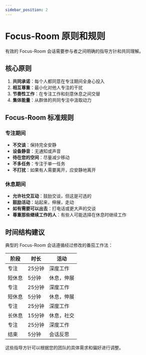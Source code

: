 ```yaml
---
sidebar_position: 2
---
```


# Focus-Room 原则和规则

有效的 Focus-Room 会话需要参与者之间明确的指导方针和共同理解。

## 核心原则

1. **共同承诺**：每个人都同意在专注期间全身心投入
2. **相互尊重**：最小化对他人专注的干扰
3. **节奏性工作**：在专注工作和刻意休息之间交替
4. **集体能量**：从群体的共同专注中汲取动力

## Focus-Room 标准规则

### 专注期间

- **不交谈**：保持完全安静
- **设备静音**：无通知或声音
- **待在您的空间**：尽量减少移动
- **不多任务**：专注于单一任务
- **不打扰**：如果有人需要离开，应安静地离开

### 休息期间

- **允许社交互动**：鼓励交谈，但这是可选的
- **鼓励活动**：站起来，伸展，走动
- **如有需要可以出去**：打电话或更大声的交谈
- **尊重那些继续工作的人**：有些人可能选择在休息时继续工作

## 时间结构建议

典型的 Focus-Room 会话遵循经过修改的番茄工作法：

| 阶段 | 时长 | 活动 |
|--------|----------|----------|
| 专注 | 25分钟 | 深度工作 |
| 短休息 | 5分钟 | 休息，伸展 |
| 专注 | 25分钟 | 深度工作 |
| 短休息 | 5分钟 | 休息，伸展 |
| 专注 | 25分钟 | 深度工作 |
| 长休息 | 15分钟 | 休息，社交 |
| 专注 | 25分钟 | 深度工作 |
| 结束 | 5分钟 | 会话反思 |

这些指导方针可以根据您的团队的具体需求和偏好进行调整。 